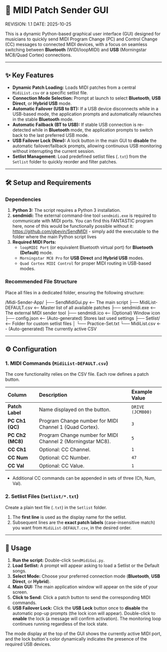 # 🚀 MIDI Patch Sender GUI

REVISION: 1.1
DATE:     2025-10-25

This is a dynamic Python-based graphical user interface (GUI) designed for musicians to quickly send MIDI Program Change (PC) and Control Change (CC) messages to connected MIDI devices, with a focus on seamless switching between **Bluetooth** (WIDI/loopMIDI) and **USB** (Morningstar MC8/Quad Cortex) connections.

---

## ✨ Key Features

* **Dynamic Patch Loading:** Loads MIDI patches from a central `MidiList.csv` or a specific setlist file.
* **Connection Mode Selection:** Prompt at launch to select **Bluetooth**, **USB Direct**, or **Hybrid USB** mode.
* **Automatic Failover (USB to BT):** If a USB device disconnects while in a USB-based mode, the application prompts and automatically relaunches in the stable **Bluetooth** mode.
* **Automatic Failback (BT to USB):** If stable USB connection is re-detected while in **Bluetooth** mode, the application prompts to switch back to the last preferred USB mode.
* **USB Failover Lock (New):** A lock button in the main GUI to **disable** the automatic failover/failback prompts, allowing continuous USB monitoring without interrupting the current session.
* **Setlist Management:** Load predefined setlist files (`.txt`) from the `Setlist` folder to quickly reorder and filter patches.

---

## 🛠️ Setup and Requirements

### Dependencies

1.  **Python 3:** The script requires a Python 3 installation.
2.  **sendmidi:** The external command-line tool `sendmidi.exe` is required to communicate with MIDI ports.  You can find this FANTASTIC program here, none of this would be functionally possible without it: https://github.com/gbevin/SendMIDI - simply add the executable to the folder where the main Python script lives
3.  **Required MIDI Ports:**
    * `loopMIDI Port` (or equivalent Bluetooth virtual port) for **Bluetooth (Default)** mode.
    * `Morningstar MC8 Pro` for **USB Direct** and **Hybrid USB** modes.
    * `Quad Cortex MIDI Control` for proper MIDI routing in USB-based modes.

### Recommended File Structure

Place all files in a dedicated folder, ensuring the following structure:

/Midi-Sender-App/
├── SendMidiGui.py        <-- The main script
├── MidiList-DEFAULT.csv  <-- Master list of all available patches
├── sendmidi.exe          <-- The external MIDI sender tool
├── sendmidi.ico          <-- (Optional) Window icon
├── config.json           <-- (Auto-generated) Stores last used settings
├── Setlist/              <-- Folder for custom setlist files
│   └── Practice-Set.txt
└── MidiList.csv          <-- (Auto-generated) The currently active CSV

---

## ⚙️ Configuration

### 1. MIDI Commands (`MidiList-DEFAULT.csv`)

The core functionality relies on the CSV file. Each row defines a patch button.

| Column | Description | Example Value |
| :--- | :--- | :--- |
| **Patch Label** | Name displayed on the button. | `DRIVE (JCM800)` |
| **PC Ch1 (QC)** | Program Change number for MIDI Channel 1 (Quad Cortex). | `3` |
| **PC Ch2 (MC8)** | Program Change number for MIDI Channel 2 (Morningstar MC8). | `5` |
| **CC Ch1** | Optional: CC Channel. | `1` |
| **CC Num** | Optional: CC Number. | `47` |
| **CC Val** | Optional: CC Value. | `1` |

* Additional CC commands can be appended in sets of three (Ch, Num, Val).

### 2. Setlist Files (`Setlist/*.txt`)

Create a plain text file (`.txt`) in the `Setlist` folder.

1.  The **first line** is used as the display name for the setlist.
2.  Subsequent lines are the **exact patch labels** (case-insensitive match) you want from `MidiList-DEFAULT.csv`, in the desired order.

---

## 🏃 Usage

1.  **Run the script:** Double-click `SendMidiGui.py`.
2.  **Load Setlist:** A prompt will appear asking to load a Setlist or the Default songs.
3.  **Select Mode:** Choose your preferred connection mode (**Bluetooth**, **USB Direct**, or **Hybrid**).
4.  **Main GUI:** The main application window will appear on the side of your screen.
5.  **Click to Send:** Click a patch button to send the corresponding MIDI commands.
6.  **USB Failover Lock:** Click the **USB Lock** button once to **disable** the automatic pop-up prompts (the lock icon will appear). Double-click to **enable** the lock (a message will confirm activation). The monitoring loop continues running regardless of the lock state.

The mode display at the top of the GUI shows the currently active MIDI port, and the lock button's color dynamically indicates the presence of the required USB devices.
